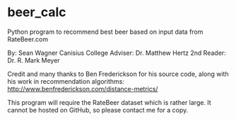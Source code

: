 # beer_calc
Python program to recommend best beer based on input data from RateBeer.com


By: Sean Wagner
Canisius College
Adviser: Dr. Matthew Hertz
2nd Reader: Dr. R. Mark Meyer

Credit and many thanks to Ben Frederickson for his source code, along with his work in recommendation algorithms: http://www.benfrederickson.com/distance-metrics/



This program will require the RateBeer dataset which is rather large. It cannot be hosted on GitHub, so please contact me for a copy.
